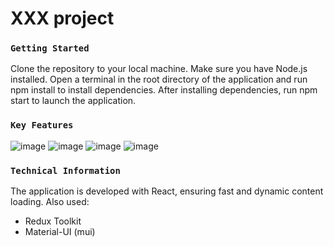 # XXX project



### `Getting Started`

Clone the repository to your local machine.
Make sure you have Node.js installed.
Open a terminal in the root directory of the application and run npm install to install dependencies.
After installing dependencies, run npm start to launch the application.

### `Key Features`

![image](https://github.com/user-attachments/assets/7a4162b5-d008-4e9f-aba7-e64cdf81c851)
![image](https://github.com/user-attachments/assets/3b6633f4-98c8-44ae-ba3b-87c572bca885)
![image](https://github.com/user-attachments/assets/1944cab7-6b65-41a9-b522-dd30c380943a)
![image](https://github.com/user-attachments/assets/4f76c8fa-ecf4-43a5-a20f-d4c28d480ac4)

### `Technical Information`

The application is developed with React, ensuring fast and dynamic content loading.
Also used:

- Redux Toolkit
- Material-UI (mui)

